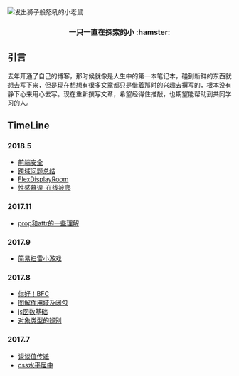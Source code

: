 ![发出狮子般怒吼的小老鼠](images/bbb.jpg)

<h3 align="center">一只一直在探索的小 :hamster:</h3>

## 引言

去年开通了自己的博客，那时候就像是人生中的第一本笔记本，碰到新鲜的东西就想去写下来，但是现在想想有很多文章都只是借着那时的兴趣去撰写的，根本没有静下心来用心去写。现在重新撰写文章，希望经得住推敲，也期望能帮助到共同学习的人。

## TimeLine

### 2018.5

- [前端安全](https://github.com/MLuminary/Blog/issues/5)
- [跨域问题总结](https://github.com/MLuminary/Blog/issues/7)
- [FlexDisplayRoom](https://github.com/MLuminary/Blog/issues/11)
- [性感慕课-在线被爬](https://github.com/MLuminary/Blog/issues/12)

### 2017.11

- [prop和attr的一些理解](https://github.com/MLuminary/Blog/issues/8)

### 2017.9

- [简易扫雷小游戏](https://github.com/MLuminary/Blog/issues/2)

### 2017.8

- [你好！BFC](https://github.com/MLuminary/Blog/issues/3)
- [图解作用域及闭包](https://github.com/MLuminary/Blog/issues/4)
- [js函数基础](https://github.com/MLuminary/Blog/issues/6)
- [对象类型的辨别](https://github.com/MLuminary/Blog/issues/10)

### 2017.7

- [谈谈值传递](https://github.com/MLuminary/Blog/issues/1)
- [css水平居中](https://github.com/MLuminary/Blog/issues/9)




